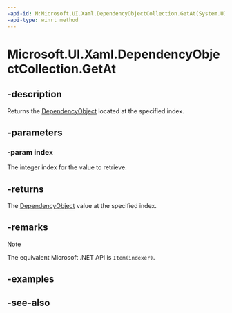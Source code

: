 ```yaml
---
-api-id: M:Microsoft.UI.Xaml.DependencyObjectCollection.GetAt(System.UInt32)
-api-type: winrt method
---
```


<!-- Method syntax
public Microsoft.UI.Xaml.DependencyObject GetAt(System.UInt32 index)
-->

# Microsoft.UI.Xaml.DependencyObjectCollection.GetAt

## -description

Returns the [DependencyObject](dependencyobject.md) located at the specified index.

## -parameters

### -param index

The integer index for the value to retrieve.

## -returns

The [DependencyObject](dependencyobject.md) value at the specified index.

## -remarks

> [!NOTE]
> The equivalent Microsoft .NET API is `Item(indexer)`.

## -examples

## -see-also
